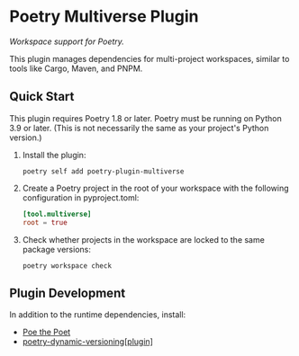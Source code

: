 # Poetry Multiverse Plugin

*Workspace support for Poetry.*

This plugin manages dependencies for multi-project workspaces, similar to tools like Cargo, Maven, and PNPM.

## Quick Start

This plugin requires Poetry 1.8 or later.
Poetry must be running on Python 3.9 or later.
(This is not necessarily the same as your project's Python version.)

1.  Install the plugin:
    ```
    poetry self add poetry-plugin-multiverse
    ```

2.  Create a Poetry project in the root of your workspace with the following configuration in pyproject.toml:
    ```toml
    [tool.multiverse]
    root = true
    ```

3.  Check whether projects in the workspace are locked to the same package versions:
    ```
    poetry workspace check
    ```

## Plugin Development

In addition to the runtime dependencies, install:

* [Poe the Poet](https://poethepoet.natn.io)
* [poetry-dynamic-versioning[plugin]](https://github.com/mtkennerly/poetry-dynamic-versioning)
